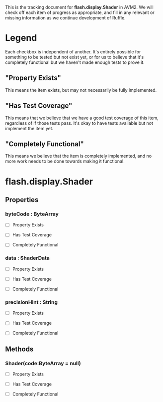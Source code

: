 This is the tracking document for **flash.display.Shader** in AVM2. We will check off each item of progress as appropriate, and fill in any relevant or missing information as we continue development of Ruffle.
# Legend

Each checkbox is independent of another. It's entirely possible for something to be tested but not exist yet, or for us to believe that it's completely functional but we haven't made enough tests to prove it.
## "Property Exists"

This means the item exists, but may not necessarily be fully implemented.
## "Has Test Coverage"

This means that we believe that we have a good test coverage of this item, regardless of if those tests pass. It's okay to have tests available but not implement the item yet.
## "Completely Functional"

This means we believe that the item is completely implemented, and no more work needs to be done towards making it functional.
# flash.display.Shader
## Properties
### byteCode : ByteArray

* [ ] Property Exists

* [ ] Has Test Coverage

* [ ] Completely Functional


### data : ShaderData

* [ ] Property Exists

* [ ] Has Test Coverage

* [ ] Completely Functional


### precisionHint : String

* [ ] Property Exists

* [ ] Has Test Coverage

* [ ] Completely Functional


## Methods
### Shader(code:ByteArray = null)

* [ ] Property Exists

* [ ] Has Test Coverage

* [ ] Completely Functional